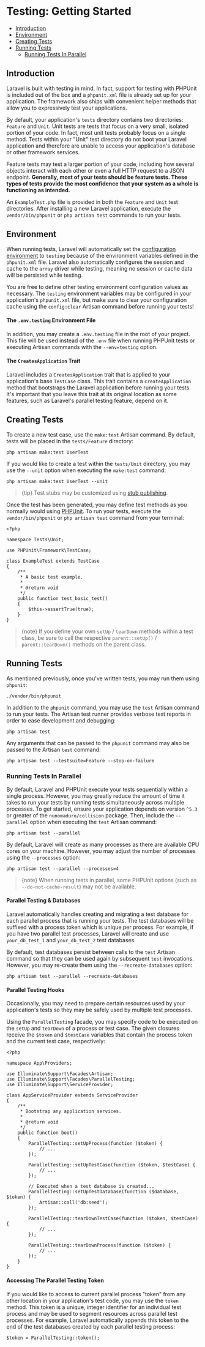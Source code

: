 # Testing: Getting Started

- [Introduction](#introduction)
- [Environment](#environment)
- [Creating Tests](#creating-tests)
- [Running Tests](#running-tests)
    - [Running Tests In Parallel](#running-tests-in-parallel)

<a name="introduction"></a>
## Introduction

Laravel is built with testing in mind. In fact, support for testing with PHPUnit is included out of the box and a `phpunit.xml` file is already set up for your application. The framework also ships with convenient helper methods that allow you to expressively test your applications.

By default, your application's `tests` directory contains two directories: `Feature` and `Unit`. Unit tests are tests that focus on a very small, isolated portion of your code. In fact, most unit tests probably focus on a single method. Tests within your "Unit" test directory do not boot your Laravel application and therefore are unable to access your application's database or other framework services.

Feature tests may test a larger portion of your code, including how several objects interact with each other or even a full HTTP request to a JSON endpoint. **Generally, most of your tests should be feature tests. These types of tests provide the most confidence that your system as a whole is functioning as intended.**

An `ExampleTest.php` file is provided in both the `Feature` and `Unit` test directories. After installing a new Laravel application, execute the `vendor/bin/phpunit` or `php artisan test` commands to run your tests.

<a name="environment"></a>
## Environment

When running tests, Laravel will automatically set the [configuration environment](/docs/{{version}}/configuration#environment-configuration) to `testing` because of the environment variables defined in the `phpunit.xml` file. Laravel also automatically configures the session and cache to the `array` driver while testing, meaning no session or cache data will be persisted while testing.

You are free to define other testing environment configuration values as necessary. The `testing` environment variables may be configured in your application's `phpunit.xml` file, but make sure to clear your configuration cache using the `config:clear` Artisan command before running your tests!

<a name="the-env-testing-environment-file"></a>
#### The `.env.testing` Environment File

In addition, you may create a `.env.testing` file in the root of your project. This file will be used instead of the `.env` file when running PHPUnit tests or executing Artisan commands with the `--env=testing` option.

<a name="the-creates-application-trait"></a>
#### The `CreatesApplication` Trait

Laravel includes a `CreatesApplication` trait that is applied to your application's base `TestCase` class. This trait contains a `createApplication` method that bootstraps the Laravel application before running your tests. It's important that you leave this trait at its original location as some features, such as Laravel's parallel testing feature, depend on it.

<a name="creating-tests"></a>
## Creating Tests

To create a new test case, use the `make:test` Artisan command. By default, tests will be placed in the `tests/Feature` directory:

    php artisan make:test UserTest

If you would like to create a test within the `tests/Unit` directory, you may use the `--unit` option when executing the `make:test` command:

    php artisan make:test UserTest --unit

> {tip} Test stubs may be customized using [stub publishing](/docs/{{version}}/artisan#stub-customization).

Once the test has been generated, you may define test methods as you normally would using [PHPUnit](https://phpunit.de). To run your tests, execute the `vendor/bin/phpunit` or `php artisan test` command from your terminal:

    <?php

    namespace Tests\Unit;

    use PHPUnit\Framework\TestCase;

    class ExampleTest extends TestCase
    {
        /**
         * A basic test example.
         *
         * @return void
         */
        public function test_basic_test()
        {
            $this->assertTrue(true);
        }
    }

> {note} If you define your own `setUp` / `tearDown` methods within a test class, be sure to call the respective `parent::setUp()` / `parent::tearDown()` methods on the parent class.

<a name="running-tests"></a>
## Running Tests

As mentioned previously, once you've written tests, you may run them using `phpunit`:

    ./vendor/bin/phpunit

In addition to the `phpunit` command, you may use the `test` Artisan command to run your tests. The Artisan test runner provides verbose test reports in order to ease development and debugging:

    php artisan test

Any arguments that can be passed to the `phpunit` command may also be passed to the Artisan `test` command:

    php artisan test --testsuite=Feature --stop-on-failure


<a name="running-tests-in-parallel"></a>
### Running Tests In Parallel

By default, Laravel and PHPUnit execute your tests sequentially within a single process. However, you may greatly reduce the amount of time it takes to run your tests by running tests simultaneously across multiple processes. To get started, ensure your application depends on version `^5.3` or greater of the `nunomaduro/collision` package. Then, include the `--parallel` option when executing the `test` Artisan command:

    php artisan test --parallel

By default, Laravel will create as many processes as there are available CPU cores on your machine. However, you may adjust the number of processes using the `--processes` option:

    php artisan test --parallel --processes=4

> {note} When running tests in parallel, some PHPUnit options (such as `--do-not-cache-result`) may not be available.

<a name="parallel-testing-and-databases"></a>
#### Parallel Testing & Databases

Laravel automatically handles creating and migrating a test database for each parallel process that is running your tests. The test databases will be suffixed with a process token which is unique per process. For example, if you have two parallel test processes, Laravel will create and use `your_db_test_1` and `your_db_test_2` test databases.

By default, test databases persist between calls to the `test` Artisan command so that they can be used again by subsequent `test` invocations. However, you may re-create them using the `--recreate-databases` option:

    php artisan test --parallel --recreate-databases

<a name="parallel-testing-hooks"></a>
#### Parallel Testing Hooks

Occasionally, you may need to prepare certain resources used by your application's tests so they may be safely used by multiple test processes.

Using the `ParallelTesting` facade, you may specify code to be executed on the `setUp` and `tearDown` of a process or test case. The given closures receive the `$token` and `$testCase` variables that contain the process token and the current test case, respectively:

    <?php

    namespace App\Providers;

    use Illuminate\Support\Facades\Artisan;
    use Illuminate\Support\Facades\ParallelTesting;
    use Illuminate\Support\ServiceProvider;

    class AppServiceProvider extends ServiceProvider
    {
        /**
         * Bootstrap any application services.
         *
         * @return void
         */
        public function boot()
        {
            ParallelTesting::setUpProcess(function ($token) {
                // ...
            });

            ParallelTesting::setUpTestCase(function ($token, $testCase) {
                // ...
            });

            // Executed when a test database is created...
            ParallelTesting::setUpTestDatabase(function ($database, $token) {
                Artisan::call('db:seed');
            });

            ParallelTesting::tearDownTestCase(function ($token, $testCase) {
                // ...
            });

            ParallelTesting::tearDownProcess(function ($token) {
                // ...
            });
        }
    }

<a name="accessing-the-parallel-testing-token"></a>
#### Accessing The Parallel Testing Token

If you would like to access to current parallel process "token" from any other location in your application's test code, you may use the `token` method. This token is a unique, integer identifier for an individual test process and may be used to segment resources across parallel test processes. For example, Laravel automatically appends this token to the end of the test databases created by each parallel testing process:

    $token = ParallelTesting::token();
